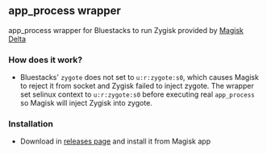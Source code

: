 ## app_process wrapper
app_process wrapper for Bluestacks to run Zygisk provided by [Magisk Delta](http://huskydg.github.io/magisk-files)

### How does it work?
- Bluestacks' `zygote` does not set to `u:r:zygote:s0`, which causes Magisk to reject it from socket and Zygisk failed to inject zygote. The wrapper set selinux context to `u:r:zygote:s0` before executing real `app_process` so Magisk will inject Zygisk into zygote.

### Installation
- Download in [releases page](https://github.com/HuskyDG/app_process_wrapper/releases) and install it from Magisk app


